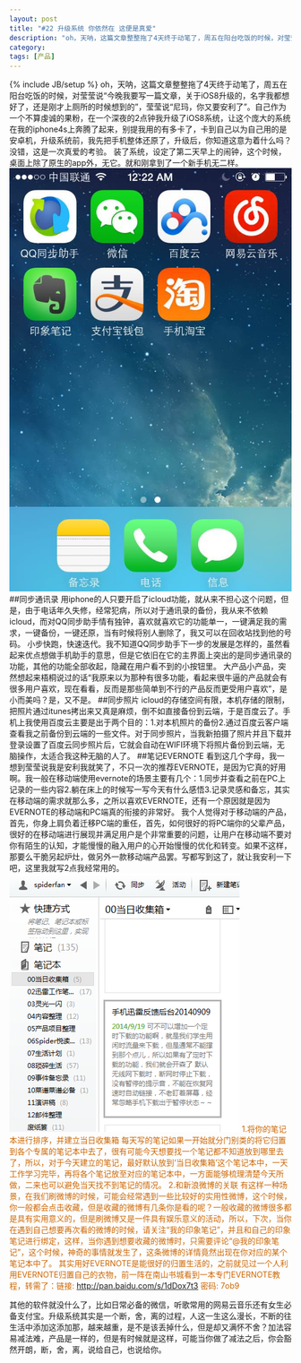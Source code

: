 ```yaml
---
layout: post
title: "#22 升级系统 你依然在 这便是真爱"
description: "oh，天呐，这篇文章整整拖了4天终于动笔了，周五在阳台吃饭的时候，对莹莹说“今晚我要写一篇文章，关于iOS8升级的，名字我都想好了，还是刚才上厕所的时候想到的”，莹莹说“尼玛，你又要安利了”。自己作为一个不算虔诚的果粉，在一个深夜的2点钟我升级了iOS8系统，让这个庞大的系统在我的iphone4s上奔腾了起来，别提我用的有多卡了，卡到自己以为自己用的是安卓机，升级系统前，我先把手机整体还原了，升级后，你知道这意为着什么吗？没错，这是一次真爱的考验。"
category: 
tags: [产品]
---
```

{% include JB/setup %}
oh，天呐，这篇文章整整拖了4天终于动笔了，周五在阳台吃饭的时候，对莹莹说“今晚我要写一篇文章，关于iOS8升级的，名字我都想好了，还是刚才上厕所的时候想到的”，莹莹说“尼玛，你又要安利了”。自己作为一个不算虔诚的果粉，在一个深夜的2点钟我升级了iOS8系统，让这个庞大的系统在我的iphone4s上奔腾了起来，别提我用的有多卡了，卡到自己以为自己用的是安卓机，升级系统前，我先把手机整体还原了，升级后，你知道这意为着什么吗？没错，这是一次真爱的考验。
装了系统，设定了第二天早上的闹钟，这个时候，桌面上除了原生的app外，无它。就和刚拿到了一个新手机无二样。
![EVERNOTE](/assets/themes/de/blog_pic/iphone4s.jpg)
##同步通讯录
用iphone的人只要开启了icloud功能，就从来不担心这个问题，但是，由于电话年久失修，经常犯病，所以对于通讯录的备份，我从来不依赖icloud，而对QQ同步助手情有独钟，喜欢就喜欢它的功能单一，一键满足我的需求，一键备份，一键还原，当有时候将别人删除了，我又可以在回收站找到他的号码。
小步快跑，快速迭代。我不知道QQ同步助手下一步的发展是怎样的，虽然看起来优点想做手机助手的意思，但是它依旧在它的主界面上突出的是同步通讯录的功能，其他的功能全部收起，隐藏在用户看不到的小按钮里。
大产品小产品，突然想起来梧桐说过的话“我原来以为那种有很多功能，看起来很牛逼的产品就会有很多用户喜欢，现在看看，反而是那些简单到不行的产品反而更受用户喜欢”，是小而美吗？是，又不是。
##同步照片
icloud的存储空间有限，本机存储的限制，把照片通过itunes拷出来又真是麻烦，倒不如直接备份到云端，于是百度云了。手机上我使用百度云主要是出于两个目的：1.对本机照片的备份2.通过百度云客户端查看我之前备份到云端的一些文件。对于同步照片，当我新拍摄了照片并且下载并登录设置了百度云同步照片后，它就会自动在WIFI环境下将照片备份到云端，无脑操作，太适合我这种无脑的人了。
##笔记EVERNOTE
看到这几个字母，我一想到莹莹说我是安利我就笑了，不只一次的推荐EVERNOTE，是因为它真的好用啊。我一般在移动端使用evernote的场景主要有几个：1.同步并查看之前在PC上记录的一些内容2.躺在床上的时候写一写今天有什么感悟3.记录灵感和备忘，其实在移动端的需求就那么多，之所以喜欢EVERNOTE，还有一个原因就是因为EVERNOTE的移动端和PC端真的衔接的非常好。
我个人觉得对于移动端的产品，首先，你身上肩负着迁移PC端的重任，首先，如何很好的将PC端你的父辈产品，很好的在移动端进行展现并满足用户是个非常重要的问题，让用户在移动端不要对你有陌生的认知，才能慢慢的融入用户的心开始慢慢的优化和转变。如果不这样，那要么干脆另起炉灶，做另外一款移动端产品罢。写都写到这了，就让我安利一下吧，这里我就写2点我经常用的。
![EVERNOTE](/assets/themes/de/blog_pic/evernote.png)
<font color="CD6600"> 1.将你的笔记本进行排序，并建立当日收集箱
每天写的笔记如果一开始就分门别类的将它归置到各个专属的笔记本中去了，很有可能今天想要找一个笔记都不知道放到哪里去了，所以，对于今天建立的笔记，最好默认放到‘当日收集箱’这个笔记本中，一天工作学习完毕，再将各个笔记放至对应的笔记本中，一方面能够梳理清楚今天所做，二来也可以避免当天找不到笔记的情况。
2.和新浪微博的关联
有这样一种场景，在我们刷微博的时候，可能会经常遇到一些比较好的实用性微博，这个时候，你一般都会点击收藏，但是收藏的微博有几条你是看的呢？一般收藏的微博很多都是具有实用意义的，但是刷微博又是一件具有娱乐意义的活动，所以，下次，当你在遇到自己想要再次看的微博的时候，请关注“我的印象笔记”，并且和自己的印象笔记进行绑定，这样，当你遇到想要收藏的微博时，只需要评论“@我的印象笔记”，这个时候，神奇的事情就发生了，这条微博的详情竟然出现在你对应的某个笔记本中了。
其实用好EVERNOTE是能很好的归置生活的，之前就见过一个人利用EVERNOTE归置自己的衣物，前一阵在南山书城看到一本专门EVERNOTE教程，转需了：链接: http://pan.baidu.com/s/1dDox7t3 密码: 7ob9</font>

其他的软件就没什么了，比如日常必备的微信，听歌常用的网易云音乐还有女生必备支付宝。升级系统其实是一个断，舍，离的过程，人这一生这么漫长，不断的往生活中添加这添加那，越来越重，是不是该丢掉什么，但是却又满怀不舍？加法容易减法难，产品是一样的，但是有时候就是这样，可能当你做了减法之后，你会豁然开朗，断，舍，离，说给自己，也说给你。
